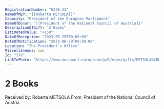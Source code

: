 ```yaml
---
RegistrationNumber: "G376-23"
NameOfMEP: "[[Roberta METSOLA]]"
Capacity: "President of the European Parliament"
NameOfDonor: "[[President of the National Council of Austria]]"
DescriptionOfGift: "2 Books"
EstimatedValue: "<150"
DateOfReception: "2023-05-25T00:00:00"
DateOfNotification: "2023-06-29T00:00:00"
Location: "The President's Office"
Miscellaneous: nan
Id: "376"
LinkToPhoto: "https://www.europarl.europa.eu/pdf/meps/gifts/METSOLA%20Roberta_G376-23.JPG#"
---
```


# 2 Books

Received by: Roberta METSOLA
From: President of the National Council of Austria
